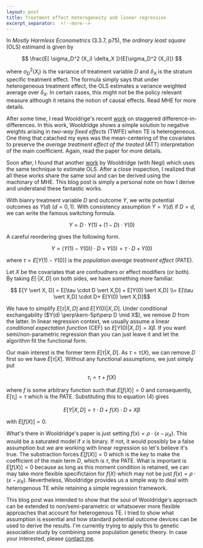 ```yaml
---
layout: post
title: Treatment effect heterogeneity and linear regression
excerpt_separator:  <!--more-->
---
```


In _Mostly Harmless Econometrics_ (3.3.7, p75), the _ordinary least square_ (OLS) estimand is given by

$$
\frac{E[ \sigma_D^2 (X_i) \delta_X ]}{E[\sigma_D^2 (X_i)]}
$$

where $\sigma_D^2(X_i)$ is the variance of treatment variable $D$ and $\delta_X$ is the stratum specific treatment effect.
The formula simply says that under heterogeneous treatment effect, the OLS estimates a variance weighted average over $\delta_X$.
In certain cases, this might not be the policy relevant measure although it retains the notion of causal effects.
Read MHE for more details.

After some time, I read Wooldrige's recent [work](https://papers.ssrn.com/sol3/papers.cfm?abstract_id=3906345) on staggered difference-in-differences.
In this work, Wooldridge shows a simple solution to negative weights arising in _two-way fixed effects_ (TWFE) when TE is heterogeneous.
One thing that catached my eyes was the mean-centering of the covariates to preserve the _average treatment effect of the treated_ (ATT) interpretation of the main coefficient.
Again, read the paper for more details.

Soon after, I found that another [work](https://www.tandfonline.com/doi/abs/10.1080/07474938.2020.1824732?journalCode=lecr20) by Wooldridge (with Negi) which uses the same technique to estimate OLS.
After a close inspection, I realized that all these works share the same soul and can be derived using the machinary of MHE.
This blog post is simply a personal note on how I derive and understand these fantastic works.

With bianry treatment variable $D$ and outcome $Y$, we write potential outcomes as $Y(d)$ ($d=0,1$).
With consistency assumption $Y = Y(d)$ if $D=d$, we can write the famous switching formula.

$$ Y = D \cdot Y(1) + (1-D) \cdot Y(0) $$

A careful reordering gives the following form.

$$ Y = (Y(1) - Y(0)) \cdot D + Y(0) = \tau \cdot D + Y(0) $$

where $\tau = E[Y(1)- Y(0)]$ is the _population average treatment effect_ (PATE).


Let $X$ be the covariates that are confoudners or effect modifiers (or both).
By taking $E[\cdot \vert X, D]$ on both sides, we have something more familiar.

$$ E[Y \vert X, D] = E[\tau \cdot D \vert X,D] + E[Y(0) \vert X,D]  \\=  E[\tau \vert X,D] \cdot D+ E[Y(0) \vert X,D]$$

We have to simplify $E[\tau \vert X,D]$ and $E[Y(0) \vert X,D]$.
Under conditional exchangability ($Y(d) \perp\kern-5pt\perp D \mid X$), we remove $D$ from the latter. 
In linear regression context, we usually assume a linear _conditional expectation function_ (CEF) so $E[Y(0) \vert X,D] = X\beta$.
If you want semi/non-parametric regression than you can just leave it and let the algorithm fit the functional form.

Our main interest is the former term $E[\tau \vert X,D]$.
As $\tau = \tau(X)$, we can remove $D$ first so we have $E[\tau \vert X]$.
Without any functional assumptions, we just simply put

$$
\tau_i = \tau + f(X)
$$

where $f$ is some arbitrary function such that $E[f(X)] = 0$ and consequently, $E[\tau_i] = \tau$ which is the PATE.
Substituting this to equation (4) gives 

$$
E[Y \vert X,D ] = \tau \cdot D + f(X) \cdot D + X\beta
$$

with $E[f(X)] = 0$.

What's there in Wooldridge's paper is just setting $f(x) = \rho \cdot (x - \mu_X)$. 
This would be a saturated model if $x$ is binary.
If not, it would possibly be a false assumption but we are working with linear regression so let's believe it's true.
The substraction forces $E[f(X)]=0$ which is the key to make the coefficient of the main term $D$, which is $\tau$, the PATE.
What is important is $E[f(X)]=0$ because as long as this moment condition is retained, we can may take more flexible specifictaion for $f(X)$ which may not be just $f(x) = \rho \cdot (x-\mu_X)$.
Nevertheless, Wooldridge provides us a simple way to deal with heterogenous TE while retaining a simple regression framework.

This blog post was intended to show that the soul of Wooldridge's approach can be extended to non/semi-parametric or whatsoever more flexible approaches that account for heterogenous TE.
I tried to show what assumption is essential and how standard potential outcome devices can be used to derive the results.
I'm currently trying to apply this to genetic association study by combining some population genetic theory. 
In case your interested, please [contact me](mailto:hanbin973@snu.ac.kr).





